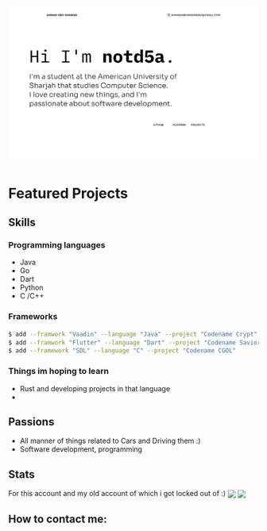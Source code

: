 ![](header.png)


#  Featured Projects

## Skills
### Programming languages
- Java
- Go
- Dart
- Python
- C /C++

### Frameworks
```sh
$ add --framwork "Vaadin" --language "Java" --project "Codename Crypt"
$ add --framwork "Flutter" --language "Dart" --project "Codename Savior"
$ add --framework "SDL" --language "C" --project "Codename CGOL"
```

### Things im hoping to learn
- Rust and developing projects in that language
- 

## Passions
- All manner of things related to Cars and Driving them :)
- Software development, programming

## Stats
For this account and my old account of which i got locked out of :)
<img align="center" src="https://github-readme-stats.vercel.app/api/top-langs/?username=notd5a-alt&layout=compact&theme=radical" /> <img align="center" src="https://github-readme-stats.vercel.app/api/top-langs/?username=notd5a&layout=compact&theme=radical" />

## How to contact me:



